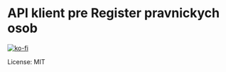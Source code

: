 # API klient pre Register pravnickych osob

[![ko-fi](https://ko-fi.com/img/githubbutton_sm.svg)](https://ko-fi.com/D1D5DMOTA)

License: MIT
